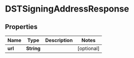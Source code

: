 

# DSTSigningAddressResponse

## Properties

Name | Type | Description | Notes
------------ | ------------- | ------------- | -------------
**url** | **String** |  |  [optional]



